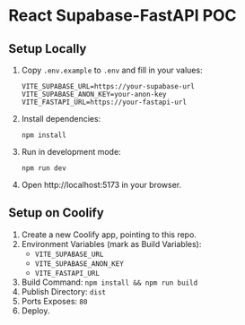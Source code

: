 # React Supabase-FastAPI POC

## Setup Locally

1. Copy `.env.example` to `.env` and fill in your values:
   ```
   VITE_SUPABASE_URL=https://your-supabase-url
   VITE_SUPABASE_ANON_KEY=your-anon-key
   VITE_FASTAPI_URL=https://your-fastapi-url
   ```
2. Install dependencies:
   ```
   npm install
   ```
3. Run in development mode:
   ```
   npm run dev
   ```
4. Open http://localhost:5173 in your browser.

## Setup on Coolify

1. Create a new Coolify app, pointing to this repo.
2. Environment Variables (mark as Build Variables):
   - `VITE_SUPABASE_URL`
   - `VITE_SUPABASE_ANON_KEY`
   - `VITE_FASTAPI_URL`
3. Build Command: `npm install && npm run build`
4. Publish Directory: `dist`
5. Ports Exposes: `80`
6. Deploy.
